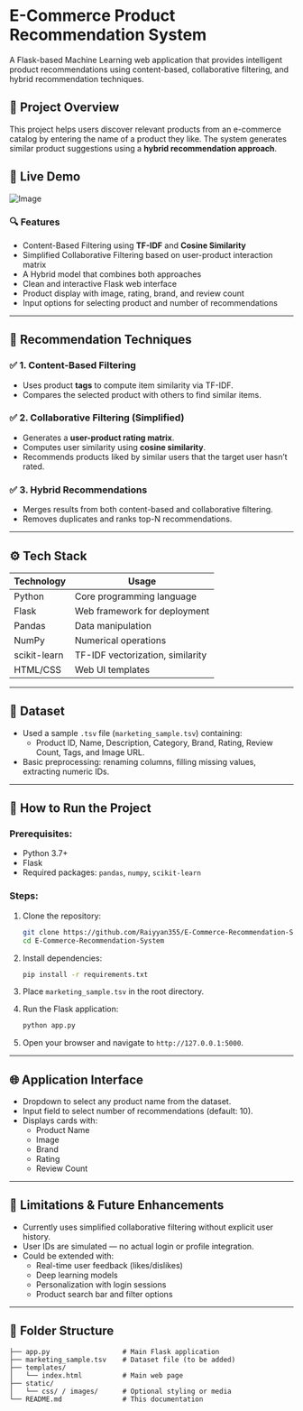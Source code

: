 # E-Commerce Product Recommendation System

A Flask-based Machine Learning web application that provides intelligent product recommendations using content-based, collaborative filtering, and hybrid recommendation techniques.

## 📌 Project Overview

This project helps users discover relevant products from an e-commerce catalog by entering the name of a product they like. The system generates similar product suggestions using a **hybrid recommendation approach**.

## 🚀 Live Demo

![Image](https://github.com/user-attachments/assets/e500aaab-679d-4eee-949c-33e8839ed26b)

### 🔍 Features
- Content-Based Filtering using **TF-IDF** and **Cosine Similarity**
- Simplified Collaborative Filtering based on user-product interaction matrix
- A Hybrid model that combines both approaches
- Clean and interactive Flask web interface
- Product display with image, rating, brand, and review count
- Input options for selecting product and number of recommendations

---

## 🧠 Recommendation Techniques

### ✅ 1. Content-Based Filtering
- Uses product **tags** to compute item similarity via TF-IDF.
- Compares the selected product with others to find similar items.

### ✅ 2. Collaborative Filtering (Simplified)
- Generates a **user-product rating matrix**.
- Computes user similarity using **cosine similarity**.
- Recommends products liked by similar users that the target user hasn’t rated.

### ✅ 3. Hybrid Recommendations
- Merges results from both content-based and collaborative filtering.
- Removes duplicates and ranks top-N recommendations.

---

## ⚙️ Tech Stack

| Technology      | Usage                           |
|----------------|----------------------------------|
| Python          | Core programming language        |
| Flask           | Web framework for deployment     |
| Pandas          | Data manipulation                |
| NumPy           | Numerical operations             |
| scikit-learn    | TF-IDF vectorization, similarity |
| HTML/CSS        | Web UI templates                 |

---

## 📂 Dataset

- Used a sample `.tsv` file (`marketing_sample.tsv`) containing:
  - Product ID, Name, Description, Category, Brand, Rating, Review Count, Tags, and Image URL.
- Basic preprocessing: renaming columns, filling missing values, extracting numeric IDs.

---

## 🚀 How to Run the Project

### Prerequisites:
- Python 3.7+
- Flask
- Required packages: `pandas`, `numpy`, `scikit-learn`

### Steps:
1. Clone the repository:
   ```bash
   git clone https://github.com/Raiyyan355/E-Commerce-Recommendation-System.git
   cd E-Commerce-Recommendation-System
   ```

2. Install dependencies:
   ```bash
   pip install -r requirements.txt
   ```

3. Place `marketing_sample.tsv` in the root directory.

4. Run the Flask application:
   ```bash
   python app.py
   ```

5. Open your browser and navigate to `http://127.0.0.1:5000`.

---

## 🌐 Application Interface

- Dropdown to select any product name from the dataset.
- Input field to select number of recommendations (default: 10).
- Displays cards with:
  - Product Name
  - Image
  - Brand
  - Rating
  - Review Count

---

## 📌 Limitations & Future Enhancements

- Currently uses simplified collaborative filtering without explicit user history.
- User IDs are simulated — no actual login or profile integration.
- Could be extended with:
  - Real-time user feedback (likes/dislikes)
  - Deep learning models
  - Personalization with login sessions
  - Product search bar and filter options

---


## 📁 Folder Structure

```
├── app.py                  # Main Flask application
├── marketing_sample.tsv    # Dataset file (to be added)
├── templates/
│   └── index.html          # Main web page
├── static/
│   └── css/ / images/      # Optional styling or media
└── README.md               # This documentation
```
